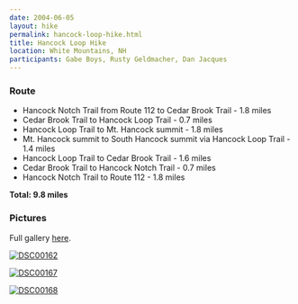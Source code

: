 ```yaml
---
date: 2004-06-05
layout: hike
permalink: hancock-loop-hike.html
title: Hancock Loop Hike
location: White Mountains, NH
participants: Gabe Boys, Rusty Geldmacher, Dan Jacques
---
```


### Route

* Hancock Notch Trail from Route 112 to Cedar Brook Trail - 1.8 miles
* Cedar Brook Trail to Hancock Loop Trail - 0.7 miles
* Hancock Loop Trail to Mt. Hancock summit - 1.8 miles
* Mt. Hancock summit to South Hancock summit via Hancock Loop Trail - 1.4 miles
* Hancock Loop Trail to Cedar Brook Trail - 1.6 miles
* Cedar Brook Trail to Hancock Notch Trail - 0.7 miles
* Hancock Notch Trail to Route 112 - 1.8 miles

**Total: 9.8 miles**

### Pictures

Full gallery [here](http://www.flickr.com/photos/geldmacher/sets/72157594563088651/).

[![DSC00162](http://farm1.static.flickr.com/170/406434877_7665823e46.jpg)](http://www.flickr.com/photos/geldmacher/406434877/)

[![DSC00167](http://farm1.static.flickr.com/123/406434950_21aed408cc.jpg)](http://www.flickr.com/photos/geldmacher/406434950/)

[![DSC00168](http://farm1.static.flickr.com/174/406435037_c6900c6f41.jpg)](http://www.flickr.com/photos/geldmacher/406435037/)
